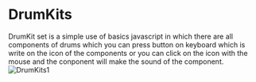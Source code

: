 # DrumKits
DrumKit set is a simple use of basics javascript in which there are all components of drums which you can press  button on keyboard which is write on the icon of the components or you can click on the icon with the mouse and the conponent will make the sound of the component.
![DrumKits1](https://user-images.githubusercontent.com/44057710/119239048-edc1f580-bb63-11eb-9724-f0542ca8fba1.PNG)
